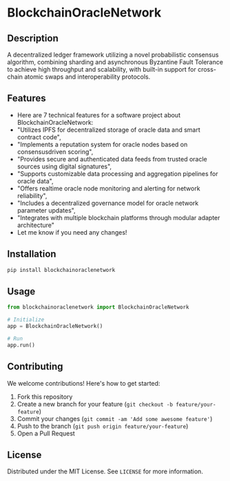 # BlockchainOracleNetwork

## Description

A decentralized ledger framework utilizing a novel probabilistic consensus algorithm, combining sharding and asynchronous Byzantine Fault Tolerance to achieve high throughput and scalability, with built-in support for cross-chain atomic swaps and interoperability protocols.

## Features

- Here are 7 technical features for a software project about BlockchainOracleNetwork:
- "Utilizes IPFS for decentralized storage of oracle data and smart contract code",
- "Implements a reputation system for oracle nodes based on consensusdriven scoring",
- "Provides secure and authenticated data feeds from trusted oracle sources using digital signatures",
- "Supports customizable data processing and aggregation pipelines for oracle data",
- "Offers realtime oracle node monitoring and alerting for network reliability",
- "Includes a decentralized governance model for oracle network parameter updates",
- "Integrates with multiple blockchain platforms through modular adapter architecture"
- Let me know if you need any changes!
## Installation

```bash
pip install blockchainoraclenetwork
```

## Usage

```python
from blockchainoraclenetwork import BlockchainOracleNetwork

# Initialize
app = BlockchainOracleNetwork()

# Run
app.run()
```

## Contributing

We welcome contributions! Here's how to get started:

1. Fork this repository
2. Create a new branch for your feature (`git checkout -b feature/your-feature`)
3. Commit your changes (`git commit -am 'Add some awesome feature'`)
4. Push to the branch (`git push origin feature/your-feature`)
5. Open a Pull Request

## License

Distributed under the MIT License. See `LICENSE` for more information.
